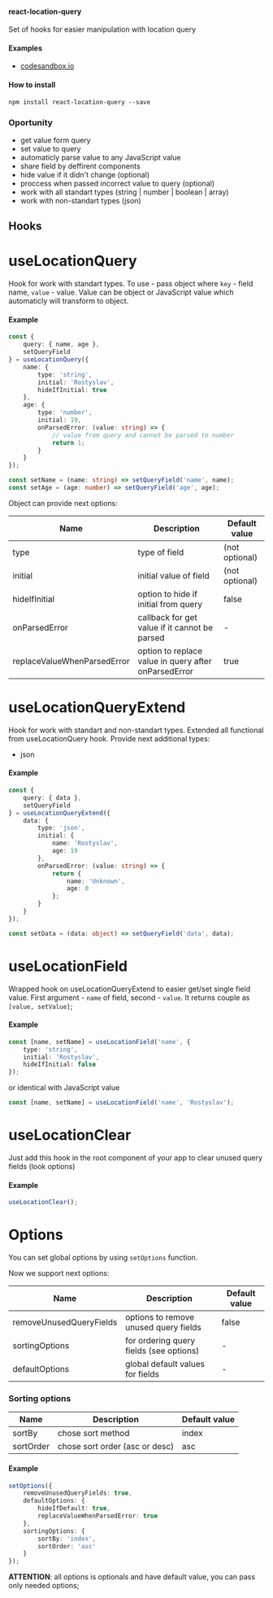 #### react-location-query

Set of hooks for easier manipulation with location query

#### Examples

-   [codesandbox.io](https://codesandbox.io/s/react-location-query-low-2ohwl 'codesandbox.io')

#### How to install

`npm install react-location-query --save`

### Oportunity

-   get value form query
-   set value to query
-   automaticly parse value to any JavaScript value
-   share field by deffirent components
-   hide value if it didn't change (optional)
-   proccess when passed incorrect value to query (optional)
-   work with all standart types (string | number | boolean | array)
-   work with non-standart types (json)

## Hooks

# useLocationQuery

Hook for work with standart types.
To use - pass object where `key` - field name, `value` - value. Value can be object or JavaScript value which automaticly will transform to object.

#### Example

```ts
const {
	query: { name, age },
	setQueryField
} = useLocationQuery({
	name: {
		type: 'string',
		initial: 'Rostyslav',
		hideIfInitial: true
	},
	age: {
		type: 'number',
		initial: 19,
		onParsedError: (value: string) => {
			// value from query and cannot be parsed to number
			return 1;
		}
	}
});

const setName = (name: string) => setQueryField('name', name);
const setAge = (age: number) => setQueryField('age', age);
```

Object can provide next options:

| Name                        | Description                                          | Default value  |
| --------------------------- | ---------------------------------------------------- | -------------- |
| type                        | type of field                                        | (not optional) |
| initial                     | initial value of field                               | (not optional) |
| hideIfInitial               | option to hide if initial from query                 | false          |
| onParsedError               | callback for get value if it cannot be parsed        | -              |
| replaceValueWhenParsedError | option to replace value in query after onParsedError | true           |

# useLocationQueryExtend

Hook for work with standart and non-standart types.
Extended all functional from useLocationQuery hook. Provide next additional types:

-   json

#### Example

```ts
const {
	query: { data },
	setQueryField
} = useLocationQueryExtend({
	data: {
		type: 'json',
		initial: {
			name: 'Rostyslav',
			age: 19
		},
		onParsedError: (value: string) => {
			return {
				name: 'Unknown',
				age: 0
			};
		}
	}
});

const setData = (data: object) => setQueryField('data', data);
```

# useLocationField

Wrapped hook on useLocationQueryExtend to easier get/set single field value.
First argument - `name` of field, second - `value`. It returns couple as `[value, setValue]`;

#### Example

```ts
const [name, setName] = useLocationField('name', {
	type: 'string',
	initial: 'Rostyslav',
	hideIfInitial: false
});
```

or identical with JavaScript value

```ts
const [name, setName] = useLocationField('name', 'Rostyslav');
```

# useLocationClear

Just add this hook in the root component of your app to clear unused query fields (look options)

#### Example

```ts
useLocationClear();
```

# Options

You can set global options by using `setOptions` function.

Now we support next options:

| Name                    | Description                             | Default value |
| ----------------------- | --------------------------------------- | ------------- |
| removeUnusedQueryFields | options to remove unused query fields   | false         |
| sortingOptions          | for ordering query fields (see options) | -             |
| defaultOptions          | global default values for fields        | -             |

### Sorting options

| Name      | Description                    | Default value |
| --------- | ------------------------------ | ------------- |
| sortBy    | chose sort method              | index         |
| sortOrder | chose sort order (asc or desc) | asc           |

#### Example

```ts
setOptions({
	removeUnusedQueryFields: true,
	defaultOptions: {
		hideIfDefault: true,
		replaceValueWhenParsedError: true
	},
	sortingOptions: {
		sortBy: 'index',
		sortOrder: 'asc'
	}
});
```

**ATTENTION**: all options is optionals and have default value, you can pass only needed options;
